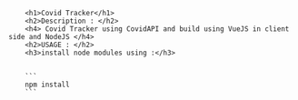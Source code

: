 
        <h1>Covid Tracker</h1>
        <h2>Description : </h2>
        <h4> Covid Tracker using CovidAPI and build using VueJS in client side and NodeJS </h4>
        <h2>USAGE : </h2>
        <h3>install node modules using :</h3>
        
        
        ```
        npm install
        ``` 

